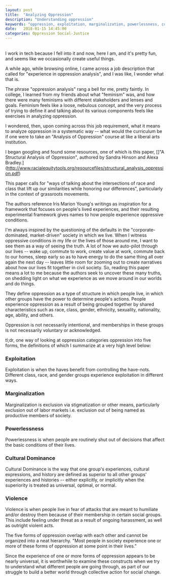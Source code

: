 ```yaml
---
layout: post
title:  "Analyzing Oppression"
description: "Understanding oppression"
keywords: "oppression, exploitation, marginalization, powerlessness, cultural dominance, violence"
date:   2018-01-15 14:45:00
categories: Oppression Social-Justice
---
```

<br>
I work in tech because I fell into it and now, here I am, and it's pretty fun, and seems like we occasionally create useful things.

A while ago, while browsing online, I came across a job description that called for "experience in oppression analysis", and I was like, I wonder what that is.

The phrase "oppression analysis" rang a bell for me, pretty faintly. In college, I learned from my friends about what "feminism" was, and how there were many feminisms with different stakeholders and lenses and goals. Feminism feels like a loose, nebulous concept, and the very process of trying to define it and talking about its various components feels like exercises in analyzing oppression.

I wondered, then, upon coming across this job requirement, what it means to analyze oppression in a systematic way -- what would the curriculum be if one were to take an "Analysis of Oppression" course at like a liberal arts institution.

I began googling and found some resources, one of which is this paper, []"A Structural Analysis of Oppression", authored by Sandra Hinson and Alexa Bradley.] (http://www.racialequitytools.org/resourcefiles/structural_analysis_oppression.pdf)

This paper calls for "ways of talking about the intersections of race and class that lift up our similarities while honoring our differences", particularly in the context of grassroots movements.

The authors reference Iris Marion Young's writings as inspiration for a framework that focuses on people's lived experiences, and their resulting experimental framework gives names to how people experience oppressive conditions.

I'm always inspired by the questioning of the defaults in the "corporate-dominated, market-driven" society in which we live. When I witness oppressive conditions in my life or the lives of those around me, I want to see them as a way of seeing the truth. A lot of how we auto-pilot through our lives -- wake up, commute to work, create value at work, commute back to our homes, sleep early so as to have energy to do the same thing all over again the next day -- leaves little room for zooming out to create narratives about how our lives fit together in civil society. So, reading this paper means a lot to me because the authors seek to uncover these many truths, on shedding light on what we experience as we move around in our worlds and do things.

They define oppression as a type of structure in which people live, in which other groups have the power to determine people's actions. People experience oppression as a result of being grouped together by shared characteristics such as race, class, gender, ethnicity, sexuality, nationality, age, ability, and others.

Oppression is not necessarily intentional, and memberships in these groups is not necessarily voluntary or acknowledged.

tl;dr, one way of looking at oppression categories oppression into five forms, the definitions of which I summarize at a very high level below:

### Exploitation

Exploitation is when the haves benefit from controlling the have-nots. Different class, race, and gender groups experience exploitation in different ways.

### Marginalization

Marginalization is exclusion via stigmatization or other means, particularly exclusion out of labor markets i.e. exclusion out of being named as productive members of society.

### Powerlessness

Powerlessness is when people are routinely shut out of decisions that affect the basic conditions of their lives.

### Cultural Dominance

Cultural Dominance is the way that one group's experiences, cultural expressions, and history are defined as superior to all other groups' experiences and histories -- either explicitly, or implicitly when the superiority is treated as universal, optimal, or normal.

### Violence

Violence is when people live in fear of attacks that are meant to humiliate and/or destroy them because of their membership in certain social groups. This include feeling under threat as a result of ongoing harassment, as well as outright violent acts.


The five forms of oppression overlap with each other and cannot be organized into a neat hierarchy. "Most people in society experience one or more of these forms of oppression at some point in their lives."

Since the experience of one or more forms of oppression appears to be nearly universal, it is worthwhile to examine these constructs when we try to understand what different people are going through, as part of our struggle to build a better world through collective action for social change.
